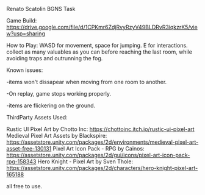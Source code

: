 Renato Scatolin BGNS Task

Game Build: https://drive.google.com/file/d/1CPKmr6ZdjRvyRzyV49BLDRvR3iqkzrK5/view?usp=sharing

How to Play:
WASD for movement, space for jumping.
E for interactions.
collect as many valuables as you can before reaching the last room, while avoiding traps and outrunning the fog.


Known issues:

-items won't dissapear when moving from one room to another.

-On replay, game stops working properly.

-items are flickering on the ground.


ThirdParty Assets Used: 

Rustic UI Pixel Art by Chotto Inc: https://chottoinc.itch.io/rustic-ui-pixel-art
Medieval Pixel Art Assets by Blackspire: https://assetstore.unity.com/packages/2d/environments/medieval-pixel-art-asset-free-130131
Pixel Art Icon Pack - RPG by Cainos: https://assetstore.unity.com/packages/2d/gui/icons/pixel-art-icon-pack-rpg-158343
Hero Knight - Pixel Art by Sven Thole: https://assetstore.unity.com/packages/2d/characters/hero-knight-pixel-art-165188

all free to use.
